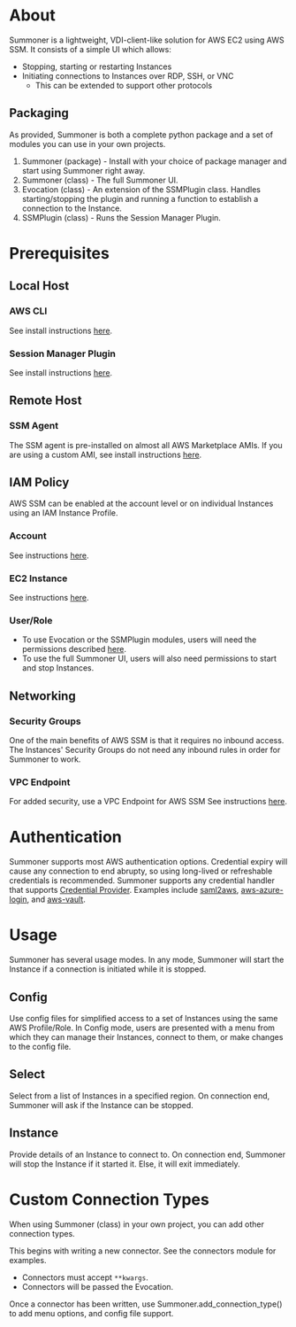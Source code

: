 # About
Summoner is a lightweight, VDI-client-like solution for AWS EC2 using AWS SSM. It consists of a simple UI which allows:
- Stopping, starting or restarting Instances
- Initiating connections to Instances over RDP, SSH, or VNC
    - This can be extended to support other protocols

## Packaging
As provided, Summoner is both a complete python package and a set of modules you can use in your own projects. 
1. Summoner (package) - Install with your choice of package manager and start using Summoner right away.
2. Summoner (class) - The full Summoner UI.
3. Evocation (class) - An extension of the SSMPlugin class. Handles starting/stopping the plugin and running a function to establish a connection to the Instance.
4. SSMPlugin (class) - Runs the Session Manager Plugin.

# Prerequisites
## Local Host
### AWS CLI
See install instructions [here](https://docs.aws.amazon.com/cli/latest/userguide/getting-started-install.html#getting-started-install-instructions).
### Session Manager Plugin
See install instructions [here](https://docs.aws.amazon.com/systems-manager/latest/userguide/session-manager-working-with-install-plugin.html).

## Remote Host
### SSM Agent
The SSM agent is pre-installed on almost all AWS Marketplace AMIs. If you are using a custom AMI, see install instructions [here](https://docs.aws.amazon.com/systems-manager/latest/userguide/manually-install-ssm-agent-linux.html).

## IAM Policy
AWS SSM can be enabled at the account level or on individual Instances using an IAM Instance Profile.
### Account
See instructions [here](https://docs.aws.amazon.com/systems-manager/latest/userguide/setup-instance-permissions.html#default-host-management).
### EC2 Instance
See instructions [here](https://docs.aws.amazon.com/systems-manager/latest/userguide/setup-instance-permissions.html#instance-profile-add-permissions).
### User/Role
- To use Evocation or the SSMPlugin modules, users will need the permissions described [here](https://docs.aws.amazon.com/systems-manager/latest/userguide/getting-started-restrict-access-quickstart.html#restrict-access-quickstart-end-user).
- To use the full Summoner UI, users will also need permissions to start and stop Instances. 

## Networking
### Security Groups
One of the main benefits of AWS SSM is that it requires no inbound access. The Instances' Security Groups do not need any inbound rules in order for Summoner to work.
### VPC Endpoint
For added security, use a VPC Endpoint for AWS SSM See instructions [here](https://docs.aws.amazon.com/systems-manager/latest/userguide/setup-create-vpc.html). 

# Authentication
Summoner supports most AWS authentication options. Credential expiry will cause any connection to end abrupty, so using long-lived or refreshable credentials is recommended. Summoner supports any credential handler that supports [Credential Provider](https://docs.aws.amazon.com/sdkref/latest/guide/feature-process-credentials.html). Examples include [saml2aws](https://github.com/Versent/saml2aws), [aws-azure-login](https://github.com/aws-azure-login/aws-azure-login), and [aws-vault](https://github.com/99designs/aws-vault).

# Usage
Summoner has several usage modes. In any mode, Summoner will start the Instance if a connection is initiated while it is stopped.
## Config
Use config files for simplified access to a set of Instances using the same AWS Profile/Role. In Config mode, users are presented with a menu from which they can manage their Instances, connect to them, or make changes to the config file. 
## Select
Select from a list of Instances in a specified region. On connection end, Summoner will ask if the Instance can be stopped. 
## Instance
Provide details of an Instance to connect to. On connection end, Summoner will stop the Instance if it started it. Else, it will exit immediately. 

# Custom Connection Types
When using Summoner (class) in your own project, you can add other connection types.

This begins with writing a new connector. See the connectors module for examples. 
- Connectors must accept `**kwargs`.
- Connectors will be passed the Evocation. 

Once a connector has been written, use Summoner.add_connection_type() to add menu options, and config file support.